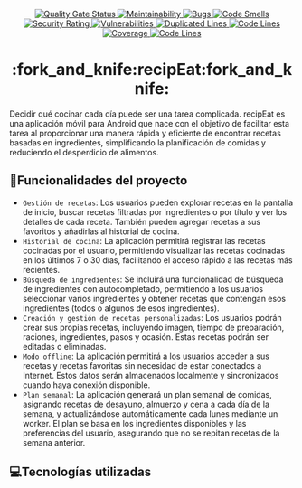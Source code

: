 <p align="center">
  <a href="https://sonarcloud.io/dashboard?id=jimenaarnaiz_recipEat">
    <img src="https://sonarcloud.io/api/project_badges/measure?project=jimenaarnaiz_recipEat&metric=alert_status" alt="Quality Gate Status"/>
    <img src="https://sonarcloud.io/api/project_badges/measure?project=jimenaarnaiz_recipEat&metric=sqale_rating" alt="Maintainability"/>
    <img src="https://sonarcloud.io/api/project_badges/measure?project=jimenaarnaiz_recipEat&metric=bugs" alt="Bugs"/>
    <img src="https://sonarcloud.io/api/project_badges/measure?project=jimenaarnaiz_recipEat&metric=code_smells" alt="Code Smells"/>
    <img src="https://sonarcloud.io/api/project_badges/measure?project=jimenaarnaiz_recipEat&metric=security_rating" alt="Security Rating"/>
    <img src="https://sonarcloud.io/api/project_badges/measure?project=jimenaarnaiz_recipEat&metric=vulnerabilities" alt="Vulnerabilities"/>
    <img src="https://sonarcloud.io/api/project_badges/measure?project=jimenaarnaiz_recipEat&metric=duplicated_lines_density" alt="Duplicated Lines"/>
    <img src="https://sonarcloud.io/api/project_badges/measure?project=jimenaarnaiz_recipEat&metric=ncloc" alt="Code Lines"/>
    <img src="https://sonarcloud.io/api/project_badges/measure?project=jimenaarnaiz_recipEat&metric=coverage" alt="Coverage"/>
    <img src="https://sonarcloud.io/api/project_badges/measure?project=jimenaarnaiz_recipEat&metric=reliability_rating" alt="Code Lines"/>
  </a>
</p>

<h1 align="center"> :fork_and_knife:recipEat:fork_and_knife: </h1>
Decidir qué cocinar cada día puede ser una tarea complicada. recipEat es una aplicación móvil para Android que nace con el objetivo de facilitar esta tarea
al proporcionar una manera rápida y eficiente de encontrar recetas basadas
en ingredientes, simplificando la planificación de comidas y reduciendo el
desperdicio de alimentos.

## 🔨Funcionalidades del proyecto

- `Gestión de recetas`: Los usuarios pueden explorar recetas en la
pantalla de inicio, buscar recetas filtradas por ingredientes o por título
y ver los detalles de cada receta. También pueden agregar recetas a
sus favoritos y añadirlas al historial de cocina.
- `Historial de cocina`: La aplicación permitirá registrar las recetas
cocinadas por el usuario, permitiendo visualizar las recetas cocinadas
en los últimos 7 o 30 días, facilitando el acceso rápido a las recetas
más recientes.
- `Búsqueda de ingredientes`: Se incluirá una funcionalidad de búsqueda de ingredientes con autocompletado, permitiendo a los usuarios
seleccionar varios ingredientes y obtener recetas que contengan esos
ingredientes (todos o algunos de esos ingredientes).
- `Creación y gestión de recetas personalizadas`: Los usuarios
podrán crear sus propias recetas, incluyendo imagen, tiempo de preparación, raciones, ingredientes, pasos y ocasión. Estas recetas podrán
ser editadas o eliminadas.
- `Modo offline`: La aplicación permitirá a los usuarios acceder a sus
recetas y recetas favoritas sin necesidad de estar conectados a Internet.
Estos datos serán almacenados localmente y sincronizados cuando
haya conexión disponible.
- `Plan semanal`: La aplicación generará un plan semanal de comidas,
asignando recetas de desayuno, almuerzo y cena a cada día de la
semana, y actualizándose automáticamente cada lunes mediante un
worker. El plan se basa en los ingredientes disponibles y las preferencias
del usuario, asegurando que no se repitan recetas de la semana anterior.
 
## 💻Tecnologías utilizadas

